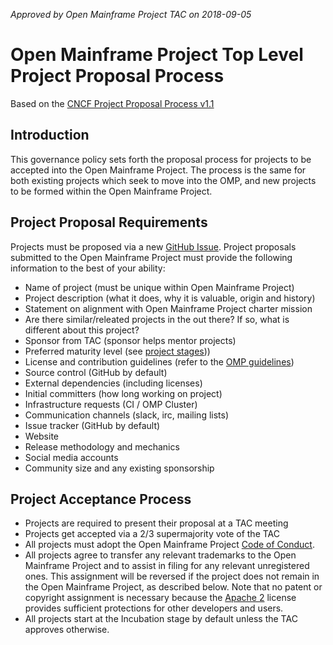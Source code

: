 *Approved by Open Mainframe Project TAC on 2018-09-05*

# Open Mainframe Project Top Level Project Proposal Process

Based on the [CNCF Project Proposal Process v1.1](https://github.com/CNCF/toc/blob/40abe6f81c2b46842a87d6c47cf4190f0d8c1856/process/project_proposals.adoc)

## Introduction

This governance policy sets forth the proposal process for projects to be accepted into the Open Mainframe Project. The process is the same for both existing projects which seek to move into the OMP, and new projects to be formed within the Open Mainframe Project.

## Project Proposal Requirements

Projects must be proposed via a new [GitHub Issue](https://github.com/openmainframeproject/tac/issues/new?assignees=&labels=bug&template=new-project-proposal.md&title=). Project proposals submitted to the Open Mainframe Project must provide the following information to the best of your ability:

* Name of project (must be unique within Open Mainframe Project)
* Project description (what it does, why it is valuable, origin and history)
* Statement on alignment with Open Mainframe Project charter mission
* Are there similar/releated projects in the out there? If so, what is different about this project?
* Sponsor from TAC (sponsor helps mentor projects)
* Preferred maturity level (see [project stages](project_stages.md)))
* License and contribution guidelines (refer to the [OMP guidelines](contribution_guidelines.md))
* Source control (GitHub by default)
* External dependencies (including licenses)
* Initial committers (how long working on project)
* Infrastructure requests (CI / OMP Cluster)
* Communication channels (slack, irc, mailing lists)
* Issue tracker (GitHub by default)
* Website
* Release methodology and mechanics
* Social media accounts
* Community size and any existing sponsorship

## Project Acceptance Process

* Projects are required to present their proposal at a TAC meeting
* Projects get accepted via a 2/3 supermajority vote of the TAC
* All projects must adopt the Open Mainframe Project [Code of Conduct](code_of_conduct.md).
* All projects agree to transfer any relevant trademarks to the Open Mainframe Project and to assist in filing for any relevant unregistered ones. This assignment will be reversed if the project does not remain in the Open Mainframe Project, as described below. Note that no patent or copyright assignment is necessary because the [Apache 2](https://spdx.org/licenses/Apache-2.0.html) license provides sufficient protections for other developers and users.
* All projects start at the Incubation stage by default unless the TAC approves otherwise.
